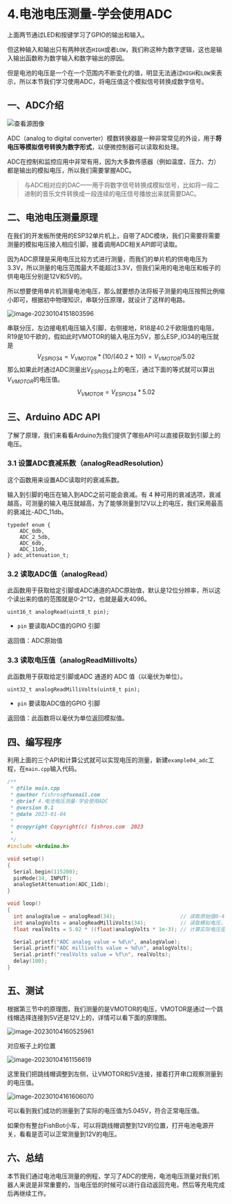 # 4.电池电压测量-学会使用ADC

上面两节通过LED和按键学习了GPIO的输出和输入。

但这种输入和输出只有两种状态`HIGH`或者`LOW`，我们称这种为数字逻辑，这也是输入输出函数称为数字输入和数字输出的原因。

但是电池的电压是一个在一个范围内不断变化的值，明显无法通过`HIGH`和`LOW`来表示，所以本节我们学习使用ADC，将电压值这个模拟信号转换成数字信号。



## 一、ADC介绍

![查看源图像](4.%E7%94%B5%E6%B1%A0%E7%94%B5%E5%8E%8B%E6%B5%8B%E9%87%8F-%E5%AD%A6%E4%BC%9A%E4%BD%BF%E7%94%A8ADC/imgs/c-2.jpg)

ADC（analog to digital converter）模数转换器是一种非常常见的外设，用于**将电压等模拟信号转换为数字形式**，以便微控制器可以读取和处理。

ADC在控制和监控应用中非常有用，因为大多数传感器（例如温度、压力、力）都是输出的模拟电压，所以我们需要掌握ADC。

>  与ADC相对应的DAC——用于将数字信号转换成模拟信号，比如将一段二进制的音乐文件转换成一段连续的电压信号播放出来就需要DAC。

## 二、电池电压测量原理

在我们的开发板所使用的ESP32单片机上，自带了ADC模块，我们只需要将需要测量的模拟电压接入相应引脚，接着调用ADC相关API即可读取。

因为ADC原理是采用电压比较方式进行测量，而我们的单片机的供电电压为3.3V，所以测量的电压范围最大不能超过3.3V，但我们采用的电池电压和板子的供电电压分别是12V和5V的。

所以想要使用单片机测量电池电压，那么就要想办法将板子测量的电压按照比例缩小即可，根据初中物理知识，串联分压原理，就设计了这样的电路。

![image-20230104151803596](4.%E7%94%B5%E6%B1%A0%E7%94%B5%E5%8E%8B%E6%B5%8B%E9%87%8F-%E5%AD%A6%E4%BC%9A%E4%BD%BF%E7%94%A8ADC/imgs/image-20230104151803596.png)

串联分压，左边接电机电压输入引脚，右侧接地，R18是40.2千欧阻值的电阻，R19是10千欧的，假如此时VMOTOR的输入电压为5V，那么ESP_IO34的电压就是
$$
V_{ESPIO34}=V_{VMOTOR}*(10/(40.2+10))=V_{VMOTOR}/5.02
$$
那么如果此时通过ADC测量出$V_{ESPIO34}$上的电压，通过下面的等式就可以算出$V_{VMOTOR}$的电压值。
$$
V_{VMOTOR} =V_{ESPIO34}*5.02
$$


## 三、Arduino ADC API

了解了原理，我们来看看Arduino为我们提供了哪些API可以直接获取到引脚上的电压。

### 3.1 设置ADC衰减系数（analogReadResolution）

这个函数用来设置ADC读取时的衰减系数。

输入到引脚的电压在输入到ADC之前可能会衰减。有 4 种可用的衰减选项，衰减越高，可测量的输入电压就越高，为了能够测量到12V以上的电压，我们采用最高的衰减比-ADC_11db。

```
typedef enum {
    ADC_0db,
    ADC_2_5db,
    ADC_6db,
    ADC_11db,
} adc_attenuation_t;
```

### 3.2 读取ADC值（analogRead）

此函数用于获取给定引脚或ADC通道的ADC原始值，默认是12位分辨率，所以这个读出来的值的范围就是0-2^12，也就是最大4096。

```
uint16_t analogRead(uint8_t pin);
```

- `pin` 要读取ADC值的GPIO 引脚

返回值：ADC原始值

### 3.3 读取电压值（analogReadMillivolts）

此函数用于获取给定引脚或ADC 通道的 ADC 值（以毫伏为单位）。

```
uint32_t analogReadMilliVolts(uint8_t pin);
```

- `pin` 要读取ADC值的GPIO 引脚

返回值：此函数将以毫伏为单位返回模拟值。



## 四、编写程序

利用上面的三个API和计算公式就可以实现电压的测量，新建`example04_adc`工程，在`main.cpp`输入代码。

```cpp
/**
 * @file main.cpp
 * @author fishros@foxmail.com
 * @brief 4.电池电压测量-学会使用ADC
 * @version 0.1
 * @date 2023-01-04
 *
 * @copyright Copyright(c) fishros.com  2023
 *
 */
#include <Arduino.h>

void setup()
{
  Serial.begin(115200);
  pinMode(34, INPUT);
  analogSetAttenuation(ADC_11db);
}

void loop()
{
  int analogValue = analogRead(34);                     // 读取原始值0-4096
  int analogVolts = analogReadMilliVolts(34);           // 读取模拟电压，单位毫伏
  float realVolts = 5.02 * ((float)analogVolts * 1e-3); // 计算实际电压值

  Serial.printf("ADC analog value = %d\n", analogValue);
  Serial.printf("ADC millivolts value = %d\n", analogVolts);
  Serial.printf("realVolts value = %f\n", realVolts);
  delay(100);
}
```



## 五、测试

根据第三节中的原理图，我们测量的是VMOTOR的电压，VMOTOR是通过一个跳线帽选择连接到5V还是12V上的，详情可以看下面的原理图。

![image-20230104160525961](4.%E7%94%B5%E6%B1%A0%E7%94%B5%E5%8E%8B%E6%B5%8B%E9%87%8F-%E5%AD%A6%E4%BC%9A%E4%BD%BF%E7%94%A8ADC/imgs/image-20230104160525961-16728195261322.png)

对应板子上的位置

![image-20230104161156619](4.%E7%94%B5%E6%B1%A0%E7%94%B5%E5%8E%8B%E6%B5%8B%E9%87%8F-%E5%AD%A6%E4%BC%9A%E4%BD%BF%E7%94%A8ADC/imgs/image-20230104161156619.png)

这里我们把跳线帽调整到左侧，让VMOTOR和5V连接，接着打开串口观察测量到的电压值。

![image-20230104161606070](4.%E7%94%B5%E6%B1%A0%E7%94%B5%E5%8E%8B%E6%B5%8B%E9%87%8F-%E5%AD%A6%E4%BC%9A%E4%BD%BF%E7%94%A8ADC/imgs/image-20230104161606070.png)

可以看到我们成功的测量到了实际的电压值为5.045V，符合正常电压值。

如果你有整台FishBot小车，可以将跳线帽调整到12V的位置，打开电池电源开关，看看是否可以正常测量到12V的电压。

## 六、总结

本节我们通过电池电压测量的例程，学习了ADC的使用，电池电压测量对我们机器人来说是非常重要的，当电压低的时候可以进行自动返回充电，然后等充电完成后再继续工作。
